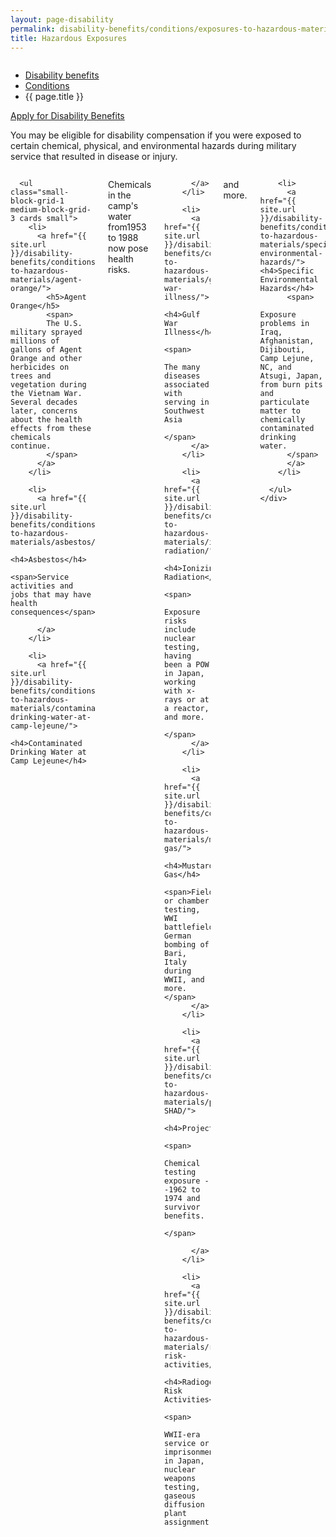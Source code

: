 ```yaml
---
layout: page-disability
permalink: disability-benefits/conditions/exposures-to-hazardous-materials/index.html
title: Hazardous Exposures
---
```


<div class="splash" markdown="0">
<div class="row" markdown="0">
<div class="small-12 columns" markdown="0">

<ul class="breadcrumbs" role="menubar" aria-label="Primary">
<li class="parent"><a href="{{ site.url }}/disability-benefits/">Disability benefits</a></li>
<li class="parent"><a href="{{ site.url }}/disability-benefits/conditions/">Conditions</a></li>
<li class="active">{{ page.title }}</li>
</ul>

</div>
</div>
</div>

<div class="main" role="main" markdown="0">

<div class="action-bar">
  <div class="row">
    <div class="small-12 columns">
      <a class="button small start" href="{{ site.url}}/disability-benefits/get/">Apply for Disability Benefits</a>
    </div>
  </div>  
</div>

<div class="section one" markdown="0">
<div class="primary" markdown="0">
<div class="row" markdown="0">
<div class="small-12 columns" markdown="1">

You may be eligible for disability compensation if you were exposed to certain chemical, physical, and environmental hazards during military service that resulted in disease or injury.  

</div>
</div>
</div>

<div class="navigation">
  <div class="row">
    <div class="small-12 columns">

      <ul class="small-block-grid-1 medium-block-grid-3 cards small">
        <li>
          <a href="{{ site.url }}/disability-benefits/conditions/exposures-to-hazardous-materials/agent-orange/">
            <h5>Agent Orange</h5>
            <span>
            The U.S. military sprayed millions of gallons of Agent Orange and other herbicides on trees and vegetation during the Vietnam War. Several decades later, concerns about the health effects from these chemicals continue.
            </span>
          </a>
        </li>

        <li>
          <a href="{{ site.url }}/disability-benefits/conditions/exposures-to-hazardous-materials/asbestos/">
          <h4>Asbestos</h4>
          <span>Service activities and jobs that may have health consequences</span>

          </a>
        </li>

        <li>
          <a href="{{ site.url }}/disability-benefits/conditions/exposures-to-hazardous-materials/contaminated-drinking-water-at-camp-lejeune/">
          <h4>Contaminated Drinking Water at Camp Lejeune</h4>
 <span>Chemicals in the camp's water from1953 to 1988 now pose health risks.</span>

          </a>
        </li>

        <li>
          <a href="{{ site.url }}/disability-benefits/conditions/exposures-to-hazardous-materials/gulf-war-illness/">
          <h4>Gulf War Illness</h4>
          <span>
            The many diseases associated with serving in Southwest Asia
          </span>
          </a>  
        </li>

        <li>
          <a href="{{ site.url }}/disability-benefits/conditions/exposures-to-hazardous-materials/ionizing-radiation/">
          <h4>Ionizing Radiation</h4>
          <span>
            Exposure risks include nuclear testing, having been a POW in Japan, working with x-rays or at a reactor, and more.
          </span>
          </a>
        </li>

        <li>
          <a href="{{ site.url }}/disability-benefits/conditions/exposures-to-hazardous-materials/mustard-gas/">
            <h4>Mustard Gas</h4>
            <span>Field or chamber testing, WWI battlefields, German bombing of Bari, Italy during WWII, and more.</span>  
          </a>
        </li>

        <li>
          <a href="{{ site.url }}/disability-benefits/conditions/exposures-to-hazardous-materials/project112-SHAD/">
          <h4>Project112/SHAD</h4>
          <span>
            Chemical testing exposure --1962 to 1974 and survivor benefits.
          </span>

          </a>
        </li>

        <li>
          <a href="{{ site.url }}/disability-benefits/conditions/exposures-to-hazardous-materials/radiogenic-risk-activities/">
          <h4>Radiogenic Risk Activities</h4>
          <span>
           WWII-era service or imprisonment in Japan, nuclear weapons testing, gaseous diffusion plant assignment,
 and more.
          </span>
          </a>
        </li>

        <li>
          <a href="{{ site.url }}/disability-benefits/conditions/exposures-to-hazardous-materials/specific-environmental-hazards/"><h4>Specific Environmental Hazards</h4>
          <span>
            Exposure problems in Iraq, Afghanistan, Dijibouti, Camp Lejune, NC, and Atsugi, Japan, from burn pits and particulate matter to chemically contaminated drinking water.
          </span>
          </a>
        </li>

      </ul>
    </div>
  </div>
</div>

</div>

</div>
